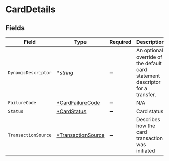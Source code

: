 # CardDetails


## Fields

| Field                                                                         | Type                                                                          | Required                                                                      | Description                                                                   | Example                                                                       |
| ----------------------------------------------------------------------------- | ----------------------------------------------------------------------------- | ----------------------------------------------------------------------------- | ----------------------------------------------------------------------------- | ----------------------------------------------------------------------------- |
| `DynamicDescriptor`                                                           | **string*                                                                     | :heavy_minus_sign:                                                            | An optional override of the default card statement descriptor for a transfer. | WhlBdy *Yoga 11-12                                                            |
| `FailureCode`                                                                 | [*CardFailureCode](../../models/shared/cardfailurecode.md)                    | :heavy_minus_sign:                                                            | N/A                                                                           |                                                                               |
| `Status`                                                                      | [*CardStatus](../../models/shared/cardstatus.md)                              | :heavy_minus_sign:                                                            | Card status                                                                   |                                                                               |
| `TransactionSource`                                                           | [*TransactionSource](../../models/shared/transactionsource.md)                | :heavy_minus_sign:                                                            | Describes how the card transaction was initiated                              |                                                                               |